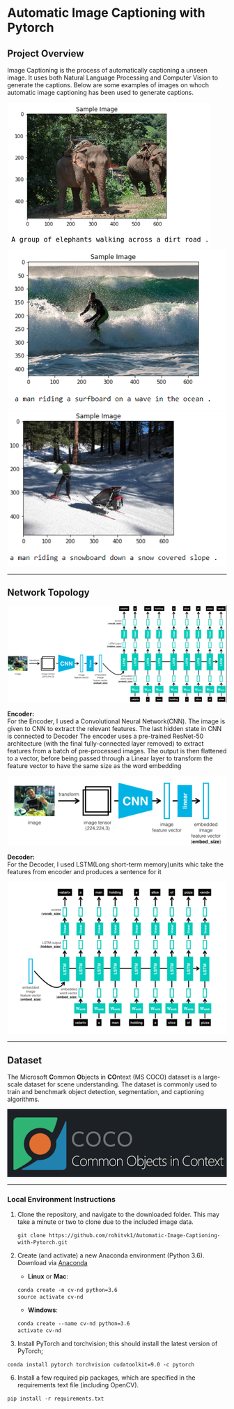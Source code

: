 # Automatic Image Captioning with Pytorch

## Project Overview
Image Captioning is the process of automatically captioning a unseen image. It uses both Natural Language Processing and Computer Vision to generate the captions. Below are some examples of images on whoch automatic image captioning has been used to generate captions.

<img src = "./images/sample_1.png">
<br>
<img src = "./images/sample_2.png">
<br>
<img src = "./images/sample_3.png">
<br>

---

## Network Topology

<img src = "./images/encoder-decoder.png">

**Encoder:** <br>
For the Encoder, I used a Convolutional Neural Network(CNN). The image is given to CNN to extract the relevant features. The last hidden state in CNN is connected to Decoder The encoder uses a pre-trained ResNet-50 architecture (with the final fully-connected layer removed) to extract features from a batch of pre-processed images. The output is then flattened to a vector, before being passed through a Linear layer to transform the feature vector to have the same size as the word embedding

<img src = "./images/encoder.png">

**Decoder:** <br>
 For the Decoder, I used LSTM(Long short-term memory)units whic take the features from encoder and produces a sentence for it

<img src = "./images/decoder.png">

---

## Dataset
The Microsoft **C**ommon **O**bjects in **CO**ntext (MS COCO) dataset is a large-scale dataset for scene understanding.  The dataset is commonly used to train and benchmark object detection, segmentation, and captioning algorithms.  

<img src = "./images/coco-examples.jpg">

---

### Local Environment Instructions

1. Clone the repository, and navigate to the downloaded folder. This may take a minute or two to clone due to the included image data.
	```
	git clone https://github.com/rohitvk1/Automatic-Image-Captioning-with-Pytorch.git
	```
2. Create (and activate) a new Anaconda environment (Python 3.6).
Download via [Anaconda](https://www.anaconda.com/distribution/)

	- __Linux__ or __Mac__: 
	```
	conda create -n cv-nd python=3.6
	source activate cv-nd
	```
	- __Windows__: 
	```
	conda create --name cv-nd python=3.6
	activate cv-nd
	```

3. Install PyTorch and torchvision; this should install the latest version of PyTorch;
```
conda install pytorch torchvision cudatoolkit=9.0 -c pytorch
```
6. Install a few required pip packages, which are specified in the requirements text file (including OpenCV).
```
pip install -r requirements.txt
```
